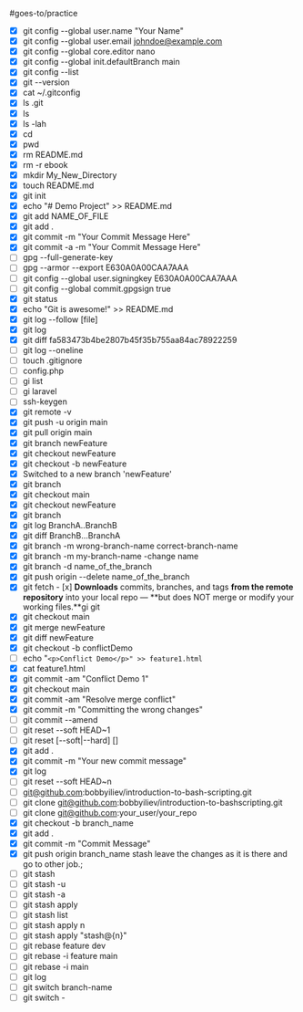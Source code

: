 

#goes-to/practice



- [x] git config --global user.name "Your Name"
- [x] git config --global user.email johndoe@example.com
- [x] git config --global core.editor nano
- [x] git config --global init.defaultBranch main
- [x] git config --list
- [x] git --version
- [x] cat ~/.gitconfig
- [x] ls .git
- [x] ls
- [x] ls -lah
- [x] cd
- [x] pwd
- [x] rm README.md
- [x] rm -r ebook
- [x] mkdir My_New_Directory
- [x] touch README.md
- [x] git init
- [x] echo "# Demo Project" >> README.md
- [x] git add NAME_OF_FILE
- [x] git add .
- [x] git commit -m "Your Commit Message Here"
- [x] git commit -a -m "Your Commit Message Here"
- [ ] gpg --full-generate-key
- [ ] gpg --armor --export E630A0A00CAA7AAA
- [ ] git config --global user.signingkey E630A0A00CAA7AAA
- [ ] git config --global commit.gpgsign true
- [x] git status
- [x] echo "Git is awesome!" >> README.md
- [x] git log --follow [file]
- [x] git log
- [x] git diff fa583473b4be2807b45f35b755aa84ac78922259
- [ ] git log --oneline
- [ ] touch .gitignore
- [ ] config.php
- [ ] gi list
- [ ] gi laravel
- [ ] ssh-keygen
- [x] git remote -v
- [x] git push -u origin main
- [x] git pull origin main
- [x] git branch newFeature
- [x] git checkout newFeature
- [x] git checkout -b newFeature
- [x] Switched to a new branch 'newFeature'
- [x] git branch
- [x] git checkout main
- [x] git checkout newFeature
- [x] git branch
- [x] git log BranchA..BranchB
- [x] git diff BranchB...BranchA
- [x] git branch -m wrong-branch-name correct-branch-name
- [x] git branch -m my-branch-name -change name
- [x] git branch -d name_of_the_branch
- [x] git push origin --delete name_of_the_branch
- [x] git fetch
		- [x] **Downloads** commits, branches, and tags **from the remote repository** into your local repo — **but does NOT merge or modify your working files.**gi  git  
- [x] git checkout main
- [x] git merge newFeature
- [x] git diff newFeature
- [x] git checkout -b conflictDemo
- [ ] echo "`<p>Conflict Demo</p>" >> feature1.html`
- [x] cat feature1.html
- [x] git commit -am "Conflict Demo 1"
- [x] git checkout main
- [x] git commit -am "Resolve merge conflict"
- [x] git commit -m "Committing the wrong changes"
- [ ] git commit --amend
- [ ] git reset --soft HEAD~1
- [ ] git reset [--soft|--hard] [<reference-to-commit>]
- [x] git add .
- [x] git commit -m "Your new commit message"
- [x] git log
- [ ] git reset --soft HEAD~n
- [ ] git@github.com:bobbyiliev/introduction-to-bash-scripting.git
- [ ] git clone git@github.com:bobbyiliev/introduction-to-bashscripting.git
- [ ] git clone git@github.com:your_user/your_repo
- [x] git checkout -b branch_name
- [x] git add .
- [x] git commit -m "Commit Message"
- [x] git push origin branch_name
stash leave the changes as it is there and go to other job.;
- [ ] git stash
- [ ] git stash -u
- [ ] git stash -a
- [ ] git stash apply
- [ ] git stash list
- [ ] git stash apply n
- [ ] git stash apply "stash@{n}"
- [ ] git rebase feature dev
- [ ] git rebase -i feature main
- [ ] git rebase -i main
- [ ] git log
- [ ] git switch branch-name
- [ ] git switch -